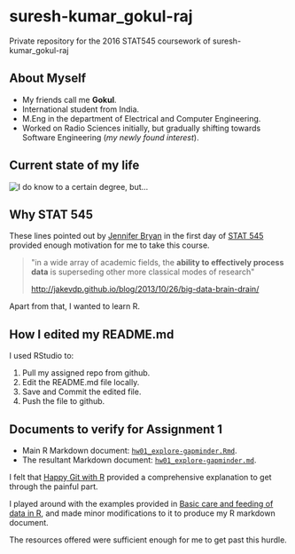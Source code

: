 # suresh-kumar_gokul-raj

Private repository for the 2016 STAT545 coursework of suresh-kumar_gokul-raj

## About Myself

+ My friends call me **Gokul**.
+ International student from India.
+ M.Eng in the department of Electrical and Computer Engineering.
+ Worked on Radio Sciences initially, but gradually shifting towards Software Engineering (*my newly found interest*).

## Current state of my life

![](http://i3.kym-cdn.com/photos/images/facebook/000/234/765/b7e.jpg "I do know to a certain degree, but...")

## Why STAT 545

These lines pointed out by [Jennifer Bryan](https://github.com/jennybc) in the first day of [STAT 545](http://stat545.com/) provided enough motivation for me to take this course. 

> "in a wide array of academic fields, the **ability to effectively process data** 
> is superseding other more classical modes of research"
>
> http://jakevdp.github.io/blog/2013/10/26/big-data-brain-drain/

Apart from that, I wanted to learn R.

## How I edited my README.md

I used RStudio to:

1. Pull my assigned repo from github. 
2. Edit the README.md file locally.
3. Save and Commit the edited file.
4. Push the file to github.

## Documents to verify for Assignment 1

+ Main R Markdown document: [`hw01_explore-gapminder.Rmd`](https://github.com/STAT545-UBC/suresh-kumar_gokul-raj/blob/master/hw01_explore-gapminder.Rmd). 
+ The resultant Markdown document:
[`hw01_explore-gapminder.md`](https://github.com/STAT545-UBC/suresh-kumar_gokul-raj/blob/master/hw01_explore-gapminder.md).

I felt that [Happy Git with R](http://happygitwithr.com/) provided a comprehensive explanation to get through the painful part. 

I played around with the examples provided in [Basic care and feeding of data in R](http://stat545.com/block006_care-feeding-data.html), and made minor modifications to it to produce my R markdown document.

The resources offered were sufficient enough for me to get past this hurdle.








